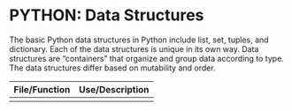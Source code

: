 # PYTHON: Data Structures

The basic Python data structures in Python include list, set, tuples, and dictionary. Each of the data structures is unique in its own way. Data structures are “containers” that organize and group data according to type. The data structures differ based on mutability and order.

| File/Function | Use/Description |
| ------------- | --------------- |
|               |                 |
